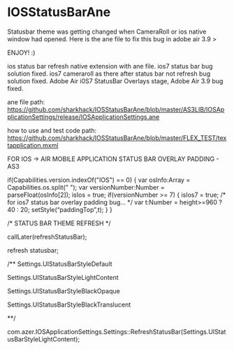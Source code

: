 IOSStatusBarAne
===============

Statusbar theme was getting changed when CameraRoll  or ios native window had opened.
Here is the ane file to fix this bug in adobe air 3.9 >

ENJOY! :)

ios status bar refresh  native extension with ane file.
ios7 status bar bug solution fixed.
ios7 cameraroll  as there after status bar not refresh bug solution fixed.
Adobe Air i0S7 StatusBar Overlays stage, Adobe Air 3.9 bug fixed.

ane file path: https://github.com/sharkhack/IOSStatusBarAne/blob/master/AS3LIB/IOSApplicationSettings/release/IOSApplicationSettings.ane

how to use and test code path: https://github.com/sharkhack/IOSStatusBarAne/blob/master/FLEX_TEST/textapplication.mxml

FOR IOS -> AIR MOBILE APPLICATION STATUS BAR OVERLAY PADDING - AS3

if(Capabilities.version.indexOf("IOS") == 0)
{
        var osInfo:Array = Capabilities.os.split(" ");
        var versionNumber:Number = parseFloat(osInfo[2]);
        isIos = true;
        if(versionNumber >= 7) 
        {
                isIos7 = true;
                /* for ios7 status bar overlay padding bug… */
                var t:Number = height>=960 ? 40 : 20;
                setStyle(“paddingTop”,t);
        }
}

/* STATUS BAR THEME REFRESH */

callLater(refreshStatusBar);


refresh statusbar;

/**
Settings.UIStatusBarStyleDefault

Settings.UIStatusBarStyleLightContent

Settings.UIStatusBarStyleBlackOpaque

Settings.UIStatusBarStyleBlackTranslucent

**/

com.azer.IOSApplicationSettings.Settings::RefreshStatusBar(Settings.UIStatusBarStyleLightContent);
